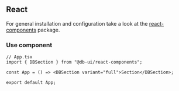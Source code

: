 ## React

For general installation and configuration take a look at the [react-components](https://www.npmjs.com/package/@db-ui/react-components) package.

### Use component

```tsx App.tsx
// App.tsx
import { DBSection } from "@db-ui/react-components";

const App = () => <DBSection variant="full">Section</DBSection>;

export default App;
```
